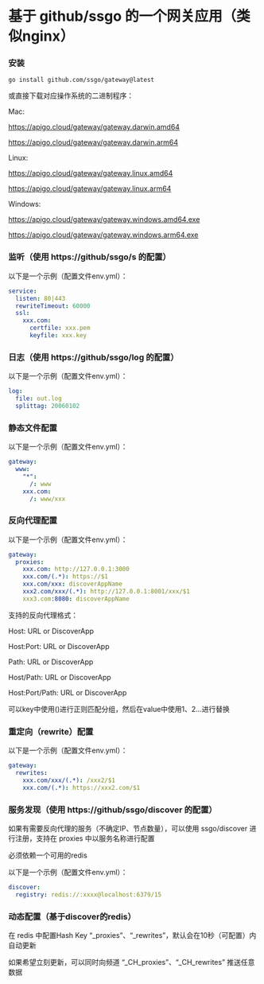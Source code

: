 # 基于 github/ssgo 的一个网关应用（类似nginx）

### 安装

```shell
go install github.com/ssgo/gateway@latest
```

或直接下载对应操作系统的二进制程序：

Mac:

https://apigo.cloud/gateway/gateway.darwin.amd64

https://apigo.cloud/gateway/gateway.darwin.arm64


Linux:

https://apigo.cloud/gateway/gateway.linux.amd64

https://apigo.cloud/gateway/gateway.linux.arm64


Windows:

https://apigo.cloud/gateway/gateway.windows.amd64.exe

https://apigo.cloud/gateway/gateway.windows.arm64.exe


### 监听（使用 https://github/ssgo/s 的配置）

以下是一个示例（配置文件env.yml）：

```yaml
service:
  listen: 80|443
  rewriteTimeout: 60000
  ssl:
    xxx.com:
      certfile: xxx.pem
      keyfile: xxx.key
```


### 日志（使用 https://github/ssgo/log 的配置）

以下是一个示例（配置文件env.yml）：

```yaml
log:
  file: out.log
  splittag: 20060102
```


### 静态文件配置

以下是一个示例（配置文件env.yml）：

```yaml
gateway:
  www:
    "*":
      /: www
    xxx.com:
      /: www/xxx
```


### 反向代理配置

以下是一个示例（配置文件env.yml）：

```yaml
gateway:
  proxies:
    xxx.com: http://127.0.0.1:3000
    xxx.com/(.*): https://$1
    xxx.com/xxx: discoverAppName
    xxx2.com/xxx/(.*): http://127.0.0.1:8001/xxx/$1
    xxx3.com:8080: discoverAppName
```

支持的反向代理格式：

Host: URL or DiscoverApp

Host:Port: URL or DiscoverApp

Path: URL or DiscoverApp

Host/Path: URL or DiscoverApp

Host:Port/Path: URL or DiscoverApp

可以key中使用()进行正则匹配分组，然后在value中使用$1、$2...进行替换


### 重定向（rewrite）配置

以下是一个示例（配置文件env.yml）：

```yaml
gateway:
  rewrites:
    xxx.com/xxx/(.*): /xxx2/$1
    xxx.com/(.*): https://xxx2.com/$1
```


### 服务发现（使用 https://github/ssgo/discover 的配置）

如果有需要反向代理的服务（不确定IP、节点数量），可以使用 ssgo/discover 进行注册，支持在 proxies 中以服务名称进行配置

必须依赖一个可用的redis

以下是一个示例（配置文件env.yml）：

```yaml
discover:
  registry: redis://:xxxx@localhost:6379/15
```


### 动态配置（基于discover的redis）

在 redis 中配置Hash Key “_proxies”、“_rewrites”，默认会在10秒（可配置）内自动更新

如果希望立刻更新，可以同时向频道 “_CH_proxies”、“_CH_rewrites” 推送任意数据 
